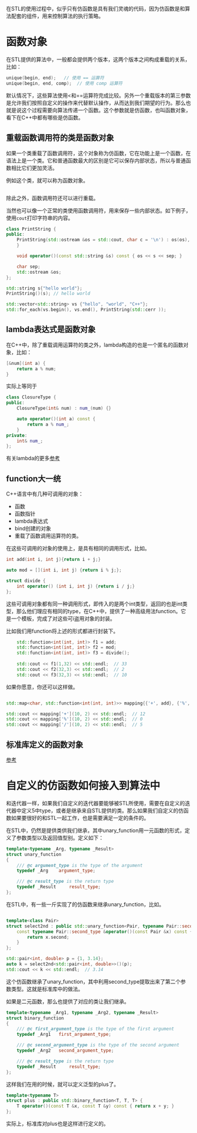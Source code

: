 在STL的使用过程中，似乎只有仿函数是具有我们灵魂的代码，因为仿函数是和算法配套的组件，用来控制算法的执行策略。

# 函数对象

在STL提供的算法中，一般都会提供两个版本，这两个版本之间构成重载的关系，比如：

```cpp
unique(begin, end);   // 使用 == 运算符
unique(begin, end, comp);  // 使用 comp 运算符
```

默认情况下，这些算法使用<和==运算符完成比较。另外一个重载版本的第三参数是允许我们按照自定义的操作来代替默认操作，从而达到我们期望的行为。那么也就是说这个过程需要向算法传递一个函数。这个参数就是仿函数，也叫函数对象，看下在C++中都有哪些是仿函数。


## 重载函数调用符的类是函数对象

如果一个类重载了函数调用符，这个对象称为仿函数，它在功能上是一个函数，在语法上是一个类。它和普通函数最大的区别是它可以保存内部状态，所以与普通函数相比它们更加灵活。

例如这个类，就可以称为函数对象。

```cpp

```

除此之外，函数调用符还可以进行重载。

当然也可以像一个正常的类使用函数调用符，用来保存一些内部状态。如下例子，使用`cout`打印字符串的内容。


```cpp
class PrintString {
public:
    PrintString(std::ostream &os = std::cout, char c = '\n') : os(os), sep(c) {
    }

    void operator()(const std::string &s) const { os << s << sep; }

    char sep;
    std::ostream &os;
};    

std::string s{"hello world"};  
PrintString()(s); // hello world

std::vector<std::string> vs {"hello", "world", "C++"};
std::for_each(vs.begin(), vs.end(), PrintString(std::cerr ));
```


## lambda表达式是函数对象


在C++中，除了重载调用运算符的类之外，lambda构造的也是一个匿名的函数对象，比如：

```cpp
[&num](int a) {
    return a % num;
}
```

实际上等同于

```cpp
class ClosureType {
public:
    ClosureType(int& num) : num_(num) {}

    auto operator()(int a) const {
        return a % num_;
    }
private:
    int& num_;
};
```

有关lambda的更多[参考](https://devdocs.io/cpp/language/lambda)

## function大一统

C++语言中有几种可调用的对象：

- 函数
- 函数指针
- lambda表达式
- bind创建的对象
- 重载了函数调用运算符的类。

在这些可调用的对象的使用上，是具有相同的调用形式，比如。

```cpp
int add(int i, int j){return i + j;}

auto mod = [](int i, int j) {return i % j;};

struct divide {
    int operator() (int i, int j) {return i / j;}
};
```

这些可调用对象都有同一种调用形式，即传入的是两个int类型，返回的也是int类型，那么他们理应有相同的type，在C++中，提供了一种高级用法function。它是一个模板，完成了对这些可i盗用对象的封装。

比如我们用function将上述的形式都进行封装下。

```cpp
    std::function<int(int, int)> f1 = add;
    std::function<int(int, int)> f2 = mod;
    std::function<int(int, int)> f3 = divide();
    
    std::cout << f1(1,32) << std::endl;  // 33
    std::cout << f2(32,3) << std::endl;  // 2
    std::cout << f3(32,3) << std::endl;  // 10

```

如果你愿意，你还可以这样做。

```cpp

std::map<char, std::function<int(int, int)>> mapping{{'+', add}, {'%', mod}, {'/', divide()}};

std::cout << mapping['+'](10, 2) << std::endl;  // 12
std::cout << mapping['%'](10, 2) << std::endl;  // 0
std::cout << mapping['/'](10, 2) << std::endl;  // 5

```

## 标准库定义的函数对象

[参考](https://en.cppreference.com/w/cpp/utility/functional)

# 自定义的仿函数如何接入到算法中

和迭代器一样，如果我们自定义的迭代器要能够被STL所使用，需要在自定义的迭代器中定义5中type，或者是继承来自STL提供的类。那么如果我们自定义的仿函数如果要很好的和STL一起工作，也是需要满足一定的条件的。

在STL中，仍然是提供类供我们继承，其中unary_function用一元函数的形式，定义了参数类型以及返回值型别。定义如下：

```cpp
template<typename _Arg, typename _Result>
struct unary_function
{
    /// @c argument_type is the type of the argument
    typedef _Arg 	argument_type;   

    /// @c result_type is the return type
    typedef _Result 	result_type;  
};
```

在STL中，有一些一斤实现了的仿函数来继承unary_function，比如。

```cpp

template<class Pair>
struct select2nd : public std::unary_function<Pair, typename Pair::second_type> {
    const typename Pair::second_type &operator()(const Pair &x) const {
        return x.second;
    }
};

std::pair<int, double> p = {1, 3.14};
auto k = select2nd<std::pair<int, double>>()(p);
std::cout << k << std::endl;  // 3.14

```
这个仿函数继承了unary_function，其中利用second_type提取出来了第二个参数类型。这就是标准库中的做法。

如果是二元函数，那么也提供了对应的类让我们继承。

```cpp
template<typename _Arg1, typename _Arg2, typename _Result>
struct binary_function
{
    /// @c first_argument_type is the type of the first argument
    typedef _Arg1 	first_argument_type; 

    /// @c second_argument_type is the type of the second argument
    typedef _Arg2 	second_argument_type;

    /// @c result_type is the return type
    typedef _Result 	result_type;
};
```

这样我们在用的时候，就可以定义泛型的plus了。

```cpp
template<typename T>
struct plus : public std::binary_function<T, T, T> {
    T operator()(const T &x, const T &y) const { return x + y; }
};
```

实际上，标准库对plus也是这样进行定义的。
